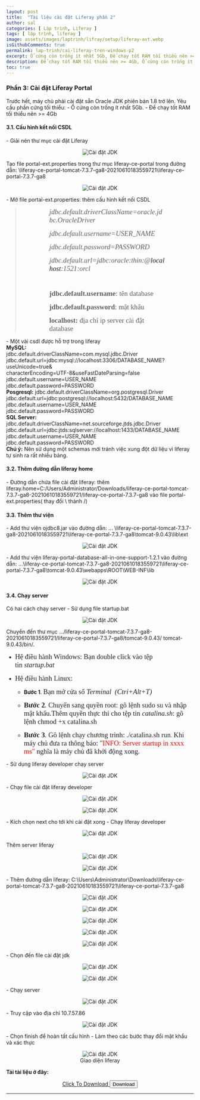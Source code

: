 ```yaml
---
layout: post
title:  "Tài liệu cài đặt Liferay phần 2"
author: sal
categories: [ Lập trình, Liferay ]
tags: [ lập trình, liferay ]
image: assets/images/laptrinh/lifray/setup/liferay-avt.webp
isGithubComments: true
permalink: lap-trinh/cai-liferay-tren-windows-p2
excerpt: Ổ cứng còn trống ít nhất 5Gb, Để chạy tốt RAM tối thiểu nên >= 4Gb,...
description: Để chạy tốt RAM tối thiểu nên >= 4Gb, Ổ cứng còn trống ít nhất 5Gb,...
toc: true
---
```


<style>
    ascolor {
        color: #214ECF;
        font-size: 1.5em
    }

    astext {
        font-weight: bold;
        font-family: var(--font-body-alt)
    }
</style>

<h3>Phần 3: Cài đặt Liferay Portal</h3>
Trước hết, máy chủ phải cài đặt sẵn Oracle JDK phiên bản 1.8 trở lên.
Yêu cầu phần cứng tối thiểu:
-	Ổ cứng còn trống ít nhất 5Gb.
-	Để chạy tốt RAM tối thiểu nên >= 4Gb
<h4>3.1. Cấu hình kết nối CSDL</h4>
- Giải nén thư mục cài đặt Liferay
<p style="text-align:center; "><img  src="../../assets/images/laptrinh/lifray/setup/jdkseting36.jpg" alt="Cài đặt JDK"><br></p>
Tạo file portal-ext.properties trong thư mục liferay-ce-portal trong đường dẫn: \liferay-ce-portal-tomcat-7.3.7-ga8-20210610183559721\liferay-ce-portal-7.3.7-ga8
<p style="text-align:center; "><img  src="../../assets/images/laptrinh/lifray/setup/jdkseting37.jpg" alt="Cài đặt JDK"><br></p>
-	Mở file portal-ext.properties: thêm cấu hình kết nối CSDL
<div><blockquote><p style="margin-left:76px; margin-right:76px"><span style="font-size:14pt"><span style="font-family:&quot;Times New Roman&quot;,serif"><em>jdbc.default.driverClassName=oracle.jdbc.OracleDriver</em></span></span></p><p style="margin-left:76px; margin-right:76px"><span style="font-size:14pt"><span style="font-family:&quot;Times New Roman&quot;,serif"><em>jdbc.default.username=USER_NAME</em></span></span></p><p style="margin-left:76px; margin-right:76px"><span style="font-size:14pt"><span style="font-family:&quot;Times New Roman&quot;,serif"><em>jdbc.default.password=PASSWORD</em></span></span></p><p style="margin-left:76px; margin-right:76px"><span style="font-size:14pt"><span style="font-family:&quot;Times New Roman&quot;,serif"><em>jdbc.default.url=jdbc:oracle:thin:@</em><em><span style="color:#222222">localhost</span></em><em>:1521:orcl</em></span></span></p><p style="margin-left:76px; margin-right:76px">&nbsp;</p><p style="margin-left:76px; margin-right:76px"><span style="font-size:14pt"><span style="font-family:&quot;Times New Roman&quot;,serif"><strong>jdbc.default.username</strong><span dir="ltr" lang="VI">: t&ecirc;n database</span></span></span></p><p style="margin-left:76px; margin-right:76px"><span style="font-size:14pt"><span style="font-family:&quot;Times New Roman&quot;,serif"><strong><span dir="ltr" lang="VI">jdbc.default.password</span></strong><span dir="ltr" lang="VI">: mật khẩu</span></span></span></p><p style="margin-left:76px; margin-right:76px"><span style="font-size:14pt"><span style="font-family:&quot;Times New Roman&quot;,serif"><strong><span dir="ltr" lang="VI">localhost: </span></strong><span dir="ltr" lang="VI">địa chỉ ip server c&agrave;i đặt database</span></span></span></p></blockquote></div>
-	Một vài csdl được hỗ trợ trong liferay<br>
<b>MySQL:</b><br>
jdbc.default.driverClassName=com.mysql.jdbc.Driver<br>
jdbc.default.url=jdbc:mysql://localhost:3306/DATABASE_NAME?useUnicode=true&<br>characterEncoding=UTF-8&useFastDateParsing=false<br>
jdbc.default.username=USER_NAME<br>
jdbc.default.password=PASSWORD<br>
<b>Posgresql:</b>
jdbc.default.driverClassName=org.postgresql.Driver <br>
jdbc.default.url=jdbc:postgresql://localhost:5432/DATABASE_NAME<br>
jdbc.default.username=USER_NAME<br>
jdbc.default.password=PASSWORD<br>
<b>SQL Server:</b><br>
jdbc.default.driverClassName=net.sourceforge.jtds.jdbc.Driver <br>jdbc.default.url=jdbc:jtds:sqlserver://localhost:1433/DATABASE_NAME<br>
jdbc.default.username=USER_NAME<br>
jdbc.default.password=PASSWORD<br>
<b>Chú ý:</b> Nên sử dụng một schemas mới tránh việc xung đột dữ liệu vì liferay tự sinh ra rất nhiều bảng.
<h4>3.2. Thêm đường dẫn liferay home</h4>
- Đường dẫn chứa file cài đặt liferay: thêm liferay.home=C:/Users/Administrator/Downloads/liferay-ce-portal-tomcat-7.3.7-ga8-20210610183559721/liferay-ce-portal-7.3.7-ga8 vào file portal-ext.properties( thay đổi \ thành /)
<h4>3.3. Thêm thư viện</h4>
-	Add thư viện ojdbc8.jar vào đường dẫn: … \liferay-ce-portal-tomcat-7.3.7-ga8-20210610183559721\liferay-ce-portal-7.3.7-ga8\tomcat-9.0.43\lib\ext
<p style="text-align:center; ">
  <img  src="../../assets/images/laptrinh/lifray/setup/jdkseting38.jpg" alt="Cài đặt JDK"><br>
</p>
-	Add thư viện liferay-portal-database-all-in-one-support-1.2.1 vào đường dẫn: …\liferay-ce-portal-tomcat-7.3.7-ga8-20210610183559721\liferay-ce-portal-7.3.7-ga8\tomcat-9.0.43\webapps\ROOT\WEB-INF\lib
<p style="text-align:center; "><img  src="../../assets/images/laptrinh/lifray/setup/jdkseting39.jpg" alt="Cài đặt JDK"><br></p>
<h4>3.4. Chạy server</h4>
Có hai cách chạy server
-	Sử dụng file startup.bat
<p style="text-align:center; ">
  <img  src="../../assets/images/laptrinh/lifray/setup/jdkseting40.jpg" alt="Cài đặt JDK"><br>
</p>
Chuyển đến thư mục …/liferay-ce-portal-tomcat-7.3.7-ga8-20210610183559721/liferay-ce-portal-7.3.7-ga8/tomcat-9.0.43/ tomcat-9.0.43/bin/.
<ul>	<li>	<p><span style="display:none">&nbsp;</span><span style="font-size:14pt"><span style="background-color:white"><span style="font-family:&quot;Times New Roman&quot;,serif"><span style="color:#222222">Hệ điều h&agrave;nh Windows: Bạn double click v&agrave;o tệp tin&nbsp;<em>startup.bat</em></span></span></span></span></p>	</li></ul><ul>	<li>	<p><span style="font-size:14pt"><span style="background-color:white"><span style="font-family:&quot;Times New Roman&quot;,serif"><span style="color:#222222">Hệ điều h&agrave;nh Linux:&nbsp;</span></span></span></span></p>	<ul>		<li>		<p><strong>Bước 1</strong>.&nbsp;<span style="font-size:14pt"><span style="background-color:white"><span style="font-family:&quot;Times New Roman&quot;,serif"><span style="color:#222222">Bạn mở cửa sổ&nbsp;<em>Terminal</em>&nbsp;<em>&nbsp;(Ctri+Alt+T)</em></span></span></span></span></p>		</li>		<li>		<p><span style="font-size:14pt"><span style="background-color:white"><span style="font-family:&quot;Times New Roman&quot;,serif"><span style="color:#222222"><strong>Bước 2</strong><em>.&nbsp;</em>Chuyển sang quyền root: g&otilde; lệnh&nbsp;sudo su&nbsp;v&agrave; nhập mật khẩu.Th&ecirc;m quyền thực thi cho tệp tin&nbsp;<em>catalina.sh</em>: g&otilde; lệnh&nbsp;chmod +x&nbsp;catalina.sh</span></span></span></span></p>		</li>		<li>		<p><span style="font-size:14pt"><span style="background-color:white"><span style="font-family:&quot;Times New Roman&quot;,serif"><span style="color:#222222"><strong>Bước 3</strong>.&nbsp;G&otilde; lệnh chạy chương tr&igrave;nh:&nbsp;./catalina.sh run</span></span></span></span>.&nbsp;<span style="font-size:14.0pt"><span style="font-family:&quot;Times New Roman&quot;,serif"><span style="color:#222222">Khi m&aacute;y chủ đưa ra th&ocirc;ng b&aacute;o: &quot;</span></span></span><span style="font-size:14.0pt"><span style="font-family:&quot;Times New Roman&quot;,serif"><span style="color:red">INFO: Server startup in xxxx ms&quot;&nbsp;</span><span style="color:#222222">nghĩa l&agrave; m&aacute;y chủ đ&atilde; khởi động xong.</span></span></span><span style="display:none">&nbsp;</span></p>		</li>	</ul>	</li></ul>
-	Sử dụng liferay developer chạy server
<p style="text-align:center; ">
  <img  src="../../assets/images/laptrinh/lifray/setup/jdkseting41.jpg" alt="Cài đặt JDK"><br>
</p>
-	Chạy file cài đặt liferay developer
<p style="text-align:center; ">
  <img  src="../../assets/images/laptrinh/lifray/setup/jdkseting42.jpg" alt="Cài đặt JDK"><br>
</p>
<p style="text-align:center; ">
  <img  src="../../assets/images/laptrinh/lifray/setup/jdkseting43.jpg" alt="Cài đặt JDK"><br>
</p>
-	Kích chọn next cho tới khi cài đặt xong
-	Chạy liferay developer
<p style="text-align:center; ">
  <img  src="../../assets/images/laptrinh/lifray/setup/jdkseting44.jpg" alt="Cài đặt JDK"><br>
</p>
Thêm server liferay
<p style="text-align:center; ">
  <img  src="../../assets/images/laptrinh/lifray/setup/jdkseting45.jpg" alt="Cài đặt JDK"><br>
</p>
<p style="text-align:center; ">
  <img  src="../../assets/images/laptrinh/lifray/setup/jdkseting46.jpg" alt="Cài đặt JDK"><br>
</p>
-	Thêm đường dẫn liferay: C:\Users\Administrator\Downloads\liferay-ce-portal-tomcat-7.3.7-ga8-20210610183559721\liferay-ce-portal-7.3.7-ga8
<p style="text-align:center; ">
  <img  src="../../assets/images/laptrinh/lifray/setup/jdkseting47.jpg" alt="Cài đặt JDK"><br>
</p>
<p style="text-align:center; ">
  <img  src="../../assets/images/laptrinh/lifray/setup/jdkseting48.jpg" alt="Cài đặt JDK"><br>
</p>
<p style="text-align:center; ">
  <img  src="../../assets/images/laptrinh/lifray/setup/jdkseting49.jpg" alt="Cài đặt JDK"><br>
</p>
<p style="text-align:center; ">
  <img  src="../../assets/images/laptrinh/lifray/setup/jdkseting50.jpg" alt="Cài đặt JDK"><br>
</p>
<p style="text-align:center; ">
  <img  src="../../assets/images/laptrinh/lifray/setup/jdkseting51.jpg" alt="Cài đặt JDK"><br>
</p>
-	Chọn đến file cài đặt jdk
<p style="text-align:center; ">
  <img  src="../../assets/images/laptrinh/lifray/setup/jdkseting52.jpg" alt="Cài đặt JDK"><br>
</p>
<p style="text-align:center; ">
  <img  src="../../assets/images/laptrinh/lifray/setup/jdkseting53.jpg" alt="Cài đặt JDK"><br>
</p>
-	Chạy server
<p style="text-align:center; ">
  <img  src="../../assets/images/laptrinh/lifray/setup/jdkseting54.jpg" alt="Cài đặt JDK"><br>
</p>
-	Truy cập vào địa chỉ 10.7.57.86
<p style="text-align:center; ">
  <img  src="../../assets/images/laptrinh/lifray/setup/jdkseting55.jpg" alt="Cài đặt JDK"><br>
</p>
-	Chọn finish để hoàn tất cấu hình
-	Làm theo các bước thay đổi mật khẩu và xác thực
<p style="text-align:center; ">
  <img  src="../../assets/images/laptrinh/lifray/setup/jdkseting56.jpg" alt="Cài đặt JDK"><br>
  Giao diện liferay
</p>

<b>Tải tài liệu ở đây:</b>
<center><a class="button" href="https://drive.google.com/file/d/1xP4kCtnGs1204WWUI0bWXO3RYEZcknJA/view?usp=sharing" id="download"><i class="icon download"></i> Click To Download </a>
<button class="button" id="btn"><i class="icon download"></i> Download </button></center><hr>

<script>
    var downloadButton = document.getElementById("download");
    var counter = 15;
    var newElement = document.createElement("p");
    newElement.innerHTML = "";
    var id;
    downloadButton.parentNode.replaceChild(newElement, downloadButton);

    function startDownload() {
        this.style.display = 'none';
        id = setInterval(function() {
            counter--;
            if (counter < 0) {
                newElement.parentNode.replaceChild(downloadButton, newElement);
                clearInterval(id)
            } else {
                newElement.innerHTML = "<astext>Please wait <ascolor>" + counter.toString() + " </ascolor>second.</astext>"
            }
        }, 1000)
    };
    var clickbtn = document.getElementById("btn");
    clickbtn.onclick = startDownload;
</script>
